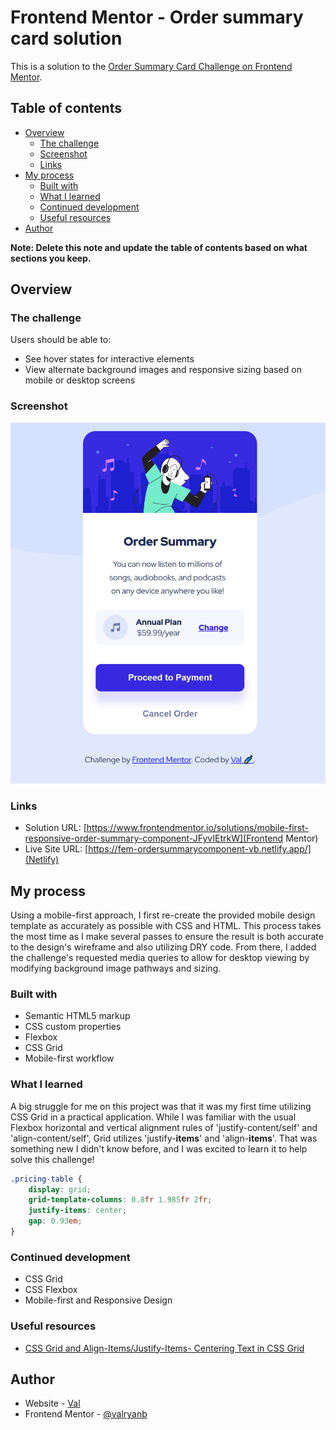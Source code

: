 # Frontend Mentor - Order summary card solution

This is a solution to the [Order Summary Card Challenge on Frontend Mentor](https://www.frontendmentor.io/challenges/order-summary-component-QlPmajDUj).

## Table of contents

- [Overview](#overview)
  - [The challenge](#the-challenge)
  - [Screenshot](#screenshot)
  - [Links](#links)
- [My process](#my-process)
  - [Built with](#built-with)
  - [What I learned](#what-i-learned)
  - [Continued development](#continued-development)
  - [Useful resources](#useful-resources)
- [Author](#author)

**Note: Delete this note and update the table of contents based on what sections you keep.**

## Overview

### The challenge

Users should be able to:

- See hover states for interactive elements
- View alternate background images and responsive sizing based on mobile or desktop screens

### Screenshot

![](./images/result-preview.png)

### Links

- Solution URL: [https://www.frontendmentor.io/solutions/mobile-first-responsive-order-summary-component-JFyvIEtrkW](Frontend Mentor)
- Live Site URL: [https://fem-ordersummarycomponent-vb.netlify.app/](Netlify)

## My process

Using a mobile-first approach, I first re-create the provided mobile design template as accurately as possible with CSS and HTML. This process takes the most time as I make several passes to ensure the result is both accurate to the design's wireframe and also utilizing DRY code. From there, I added the challenge's requested media queries to allow for desktop viewing by modifying background image pathways and sizing.

### Built with

- Semantic HTML5 markup
- CSS custom properties
- Flexbox
- CSS Grid
- Mobile-first workflow

### What I learned

A big struggle for me on this project was that it was my first time utilizing CSS Grid in a practical application. While I was familiar with the usual Flexbox horizontal and vertical alignment rules of 'justify-content/self' and 'align-content/self', Grid utilizes 'justify-<b>items</b>' and 'align-<b>items</b>'. That was something new I didn't know before, and I was excited to learn it to help solve this challenge! 

```css
.pricing-table {
    display: grid;
    grid-template-columns: 0.8fr 1.985fr 2fr;
    justify-items: center;
    gap: 0.93em;
}
```

### Continued development

- CSS Grid
- CSS Flexbox
- Mobile-first and Responsive Design

### Useful resources

- [CSS Grid and Align-Items/Justify-Items- Centering Text in CSS Grid](https://stackoverflow.com/questions/45536537/centering-in-css-grid)

## Author

- Website - [Val](https://github.com/valryanb)
- Frontend Mentor - [@valryanb](https://www.frontendmentor.io/profile/valryanb)
